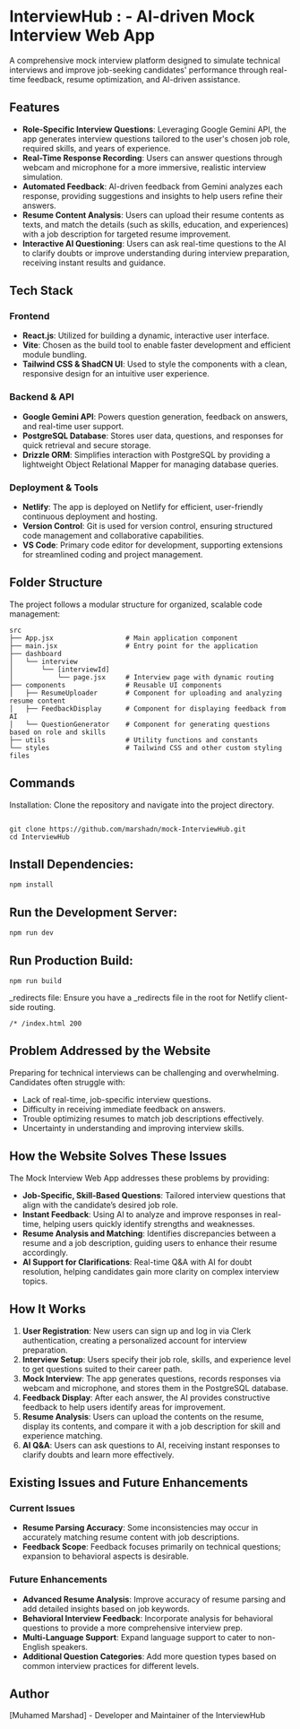# InterviewHub : - AI-driven Mock Interview Web App

A comprehensive mock interview platform designed to simulate technical interviews and improve job-seeking candidates' performance through real-time feedback, resume optimization, and AI-driven assistance.

## Features

- **Role-Specific Interview Questions**: Leveraging Google Gemini API, the app generates interview questions tailored to the user's chosen job role, required skills, and years of experience.
- **Real-Time Response Recording**: Users can answer questions through webcam and microphone for a more immersive, realistic interview simulation.
- **Automated Feedback**: AI-driven feedback from Gemini analyzes each response, providing suggestions and insights to help users refine their answers.
- **Resume Content Analysis**: Users can upload their resume contents as texts,  and match the details (such as skills, education, and experiences) with a job description for targeted resume improvement.
- **Interactive AI Questioning**: Users can ask real-time questions to the AI to clarify doubts or improve understanding during interview preparation, receiving instant results and guidance.

## Tech Stack

### Frontend

- **React.js**: Utilized for building a dynamic, interactive user interface.
- **Vite**: Chosen as the build tool to enable faster development and efficient module bundling.
- **Tailwind CSS & ShadCN UI**: Used to style the components with a clean, responsive design for an intuitive user experience.

### Backend & API

- **Google Gemini API**: Powers question generation, feedback on answers, and real-time user support.
- **PostgreSQL Database**: Stores user data, questions, and responses for quick retrieval and secure storage.
- **Drizzle ORM**: Simplifies interaction with PostgreSQL by providing a lightweight Object Relational Mapper for managing database queries.

### Deployment & Tools

- **Netlify**: The app is deployed on Netlify for efficient, user-friendly continuous deployment and hosting.
- **Version Control**: Git is used for version control, ensuring structured code management and collaborative capabilities.
- **VS Code**: Primary code editor for development, supporting extensions for streamlined coding and project management.

## Folder Structure

The project follows a modular structure for organized, scalable code management:

```plaintext
src
├── App.jsx                  # Main application component
├── main.jsx                 # Entry point for the application
├── dashboard
│   └── interview
│       └── [interviewId]
│           └── page.jsx     # Interview page with dynamic routing
├── components               # Reusable UI components
│   ├── ResumeUploader       # Component for uploading and analyzing resume content
│   ├── FeedbackDisplay      # Component for displaying feedback from AI
│   └── QuestionGenerator    # Component for generating questions based on role and skills
├── utils                    # Utility functions and constants
└── styles                   # Tailwind CSS and other custom styling files
```



## Commands
Installation: Clone the repository and navigate into the project directory.

```

git clone https://github.com/marshadn/mock-InterviewHub.git
cd InterviewHub
```

## Install Dependencies:

```
npm install
```
## Run the Development Server:

```
npm run dev

```
## Run Production Build:
```
npm run build
```



_redirects file: Ensure you have a _redirects file in the root for Netlify client-side routing.

```
/* /index.html 200
```



## Problem Addressed by the Website

Preparing for technical interviews can be challenging and overwhelming. Candidates often struggle with:

- Lack of real-time, job-specific interview questions.
- Difficulty in receiving immediate feedback on answers.
- Trouble optimizing resumes to match job descriptions effectively.
- Uncertainty in understanding and improving interview skills.

## How the Website Solves These Issues

The Mock Interview Web App addresses these problems by providing:

- **Job-Specific, Skill-Based Questions**: Tailored interview questions that align with the candidate’s desired job role.
- **Instant Feedback**: Using AI to analyze and improve responses in real-time, helping users quickly identify strengths and weaknesses.
- **Resume Analysis and Matching**: Identifies discrepancies between a resume and a job description, guiding users to enhance their resume accordingly.
- **AI Support for Clarifications**: Real-time Q&A with AI for doubt resolution, helping candidates gain more clarity on complex interview topics.

## How It Works

1. **User Registration**: New users can sign up and log in via Clerk authentication, creating a personalized account for interview preparation.
2. **Interview Setup**: Users specify their job role, skills, and experience level to get questions suited to their career path.
3. **Mock Interview**: The app generates questions, records responses via webcam and microphone, and stores them in the PostgreSQL database.
4. **Feedback Display**: After each answer, the AI provides constructive feedback to help users identify areas for improvement.
5. **Resume Analysis**: Users can upload the contents on the resume, display its contents, and compare it with a job description for skill and experience matching.
6. **AI Q&A**: Users can ask questions to AI, receiving instant responses to clarify doubts and learn more effectively.

## Existing Issues and Future Enhancements

### Current Issues

- **Resume Parsing Accuracy**: Some inconsistencies may occur in accurately matching resume content with job descriptions.
- **Feedback Scope**: Feedback focuses primarily on technical questions; expansion to behavioral aspects is desirable.

### Future Enhancements

- **Advanced Resume Analysis**: Improve accuracy of resume parsing and add detailed insights based on job keywords.
- **Behavioral Interview Feedback**: Incorporate analysis for behavioral questions to provide a more comprehensive interview prep.
- **Multi-Language Support**: Expand language support to cater to non-English speakers.
- **Additional Question Categories**: Add more question types based on common interview practices for different levels.

## Author

[Muhamed Marshad] - Developer and Maintainer of the InterviewHub



